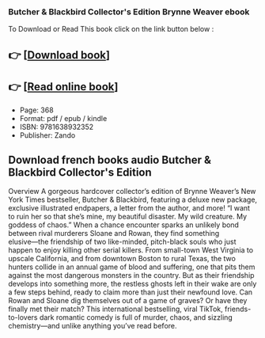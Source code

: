 ### Butcher & Blackbird Collector's Edition Brynne Weaver ebook

To Download or Read This book click on the link button below :

## 👉  [**[Download book](http://get-pdfs.com/download.php?group=book&from=github.com&id=721789&lnk=1081 "Download book")**]

## 👉  [**[Read online book](http://get-pdfs.com/download.php?group=book&from=github.com&id=721789&lnk=1081 "Read online book")**]


* Page: 368
* Format: pdf / epub / kindle
* ISBN: 9781638932352
* Publisher: Zando



## Download french books audio Butcher & Blackbird Collector's Edition


Overview
A gorgeous hardcover collector’s edition of Brynne Weaver’s New York Times bestseller, Butcher &amp; Blackbird, featuring a deluxe new package, exclusive illustrated endpapers, a letter from the author, and more! “I want to ruin her so that she’s mine, my beautiful disaster. My wild creature. My goddess of chaos.”
 When a chance encounter sparks an unlikely bond between rival murderers Sloane and Rowan, they find something elusive―the friendship of two like-minded, pitch-black souls who just happen to enjoy killing other serial killers. From small-town West Virginia to upscale California, and from downtown Boston to rural Texas, the two hunters collide in an annual game of blood and suffering, one that pits them against the most dangerous monsters in the country. But as their friendship develops into something more, the restless ghosts left in their wake are only a few steps behind, ready to claim more than just their newfound love. Can Rowan and Sloane dig themselves out of a game of graves? Or have they finally met their match? This international bestselling, viral TikTok, friends-to-lovers dark romantic comedy is full of murder, chaos, and sizzling chemistry―and unlike anything you’ve read before.



